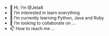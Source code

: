 - 👋 Hi, I’m @Jeta8
- 👀 I’m interested in learn everything
- 🌱 I’m currently learning Python, Java and Ruby
- 💞️ I’m looking to collaborate on ...
- 📫 How to reach me ...

<!---
Jeta8/Jeta8 is a ✨ special ✨ repository because its `README.md` (this file) appears on your GitHub profile.
You can click the Preview link to take a look at your changes.
--->
